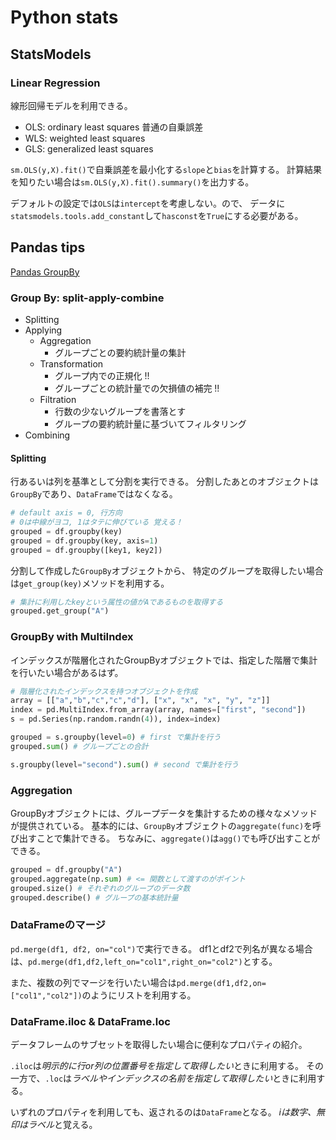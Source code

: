 # Python stats

## StatsModels
### Linear Regression
線形回帰モデルを利用できる。

+ OLS: ordinary least squares 普通の自乗誤差
+ WLS: weighted least squares
+ GLS: generalized least squares

`sm.OLS(y,X).fit()`で自乗誤差を最小化する`slope`と`bias`を計算する。
計算結果を知りたい場合は`sm.OLS(y,X).fit().summary()`を出力する。

デフォルトの設定では`OLS`は`intercept`を考慮しない。ので、
データに`statsmodels.tools.add_constant`して`hasconst`を`True`にする必要がある。

## Pandas tips
[Pandas GroupBy](https://pandas.pydata.org/pandas-docs/stable/groupby.html)

### Group By: split-apply-combine
+ Splitting
+ Applying
    + Aggregation
        + グループごとの要約統計量の集計
    + Transformation
        + グループ内での正規化 !!
        + グループごとの統計量での欠損値の補完 !!
    + Filtration
        + 行数の少ないグループを書落とす
        + グループの要約統計量に基づいてフィルタリング
+ Combining

#### Splitting
行あるいは列を基準として分割を実行できる。
分割したあとのオブジェクトは`GroupBy`であり、`DataFrame`ではなくなる。

```Python
# default axis = 0, 行方向
# 0は中線がヨコ, 1はタテに伸びている 覚える！
grouped = df.groupby(key)
grouped = df.groupby(key, axis=1)
grouped = df.groupby([key1, key2])
```

分割して作成した`GroupBy`オブジェクトから、
特定のグループを取得したい場合は`get_group(key)`メソッドを利用する。

```Python
# 集計に利用したkeyという属性の値がAであるものを取得する
grouped.get_group("A")
```

### GroupBy with MultiIndex
インデックスが階層化されたGroupByオブジェクトでは、指定した階層で集計を行いたい場合があるはず。

```Python
# 階層化されたインデックスを持つオブジェクトを作成
array = [["a","b","c","c","d"], ["x", "x", "x", "y", "z"]]
index = pd.MultiIndex.from_array(array, names=["first", "second"])
s = pd.Series(np.random.randn(4)), index=index)

grouped = s.groupby(level=0) # first で集計を行う
grouped.sum() # グループごとの合計

s.groupby(level="second").sum() # second で集計を行う
```

### Aggregation
GroupByオブジェクトには、グループデータを集計するための様々なメソッドが提供されている。
基本的には、`GroupBy`オブジェクトの`aggregate(func)`を呼び出すことで集計できる。
ちなみに、`aggregate()`は`agg()`でも呼び出すことができる。

```Python
grouped = df.groupby("A")
grouped.aggregate(np.sum) # <= 関数として渡すのがポイント
grouped.size() # それぞれのグループのデータ数
grouped.describe() # グループの基本統計量
```

### DataFrameのマージ
`pd.merge(df1, df2, on="col")`で実行できる。
df1とdf2で列名が異なる場合は、`pd.merge(df1,df2,left_on="col1",right_on="col2")`とする。

また、複数の列でマージを行いたい場合は`pd.merge(df1,df2,on=["col1","col2"])`のようにリストを利用する。

### DataFrame.iloc & DataFrame.loc
データフレームのサブセットを取得したい場合に便利なプロパティの紹介。

`.iloc`は*明示的に行or列の位置番号を指定して取得したい*ときに利用する。
その一方で、`.loc`は*ラベルやインデックスの名前を指定して取得したい*ときに利用する。

いずれのプロパティを利用しても、返されるのは`DataFrame`となる。
*iは数字、無印はラベル*と覚える。
